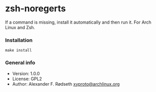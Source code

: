 # zsh-noregerts

If a command is missing, install it automatically and then run it. For Arch Linux and Zsh.

### Installation

    make install

### General info

* Version: 1.0.0
* License: GPL2
* Author: Alexander F. Rødseth <xyproto@archlinux.org>
